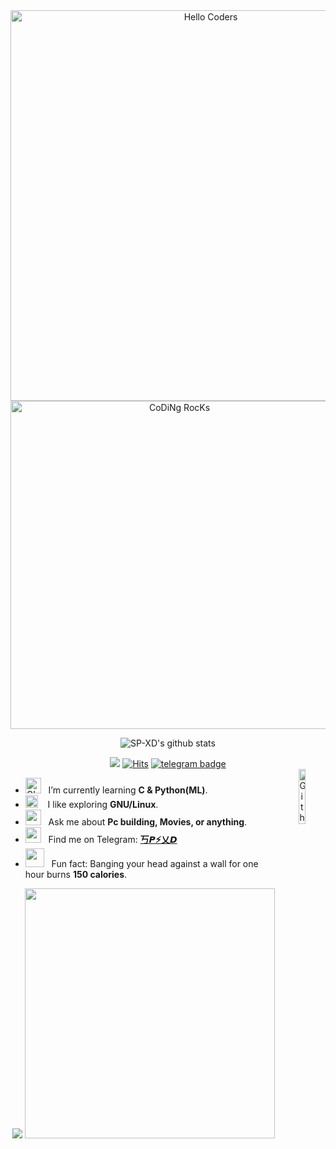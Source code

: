 <!--img src="https://github.com/SP-XD/SP-XD/blob/main/sunrise_clickedbyme.jpeg?raw=true" width="1000px" //# нєℓℓσ <𝚌𝚘𝚍𝚎𝚛𝚜/>, I'm Somnath Paul <img src="https://github.com/TheDudeThatCode/TheDudeThatCode/blob/master/Assets/wave.gif?raw=true" width="30px"> !<br>
 -->

<div align="center" width="50">

<img src="https://github.com/SP-XD/SP-XD/blob/main/hellocoders3k.gif?raw=true" alt="Hello Coders" width="625"/>

<img src="https://store.outsourcingpundit.com/wp-content/uploads/2019/01/focus-animation.gif" alt="CoDiNg RocKs"  width="525"/>

<!--https://media2.giphy.com/media/M9kgjEsLG6LMbYC9dl/giphy.gif -->


![SP-XD's github stats](https://github-readme-stats.vercel.app/api?username=SP-XD&show_icons=true&count_private=true&bg_color=50,e96205,904e99&title_color=fff&text_color=fff&icon_color=f2f2f2) <br>

![](https://komarev.com/ghpvc/?username=SP-PIKACHU&style=flat&color=orange&label=PROFILE+VIEWS)
[![Hits](https://hits.seeyoufarm.com/api/count/incr/badge.svg?url=https%3A%2F%2Fgithub.com%2FSP-PIKACHU&count_bg=%2379C83D&title_bg=%23555555&icon=mediafire.svg&icon_color=%23E7E7E7&title=HITS&edge_flat=false)](https://hits.seeyoufarm.com)
[![telegram badge](https://img.shields.io/badge/SP-XD-grey?style=flat&logo=telegram)](https://t.me/pik0chu007) <br>
<img width="15%" align="right" alt="Github Image" src="https://media.giphy.com/media/GnTHlXYp08VDJllWj7/giphy.gif" />
</div>




-  <img alt="GIF" src="https://github.com/TheDudeThatCode/TheDudeThatCode/blob/master/Assets/Developer.gif" width="25" /> &nbsp; I’m currently learning **C & Python(ML)**. <br>
- <img src="https://emojis.slackmojis.com/emojis/images/1588315024/8823/hyperkitty.gif?1588315024" width="20" />&nbsp;&nbsp;&nbsp; I like exploring **GNU/Linux**. <br>
- <img src="https://github.com/SP-XD/SP-XD/blob/main/ezgif-6-b222fd2f594d.gif?raw=true" width="25" />&nbsp;&nbsp; Ask me about **Pc building, Movies, or anything**. <br>
- <img src="https://media3.giphy.com/media/m7dLILmScZoGjiO2Nw/giphy.gif?cid=ecf05e4714omnnrxqlscixb185lnxvi0zuk6l0aqzw1a23ca&rid=giphy.gif" width="25" /> &nbsp; Find me on Telegram: **[丂𝙋⚡乂𝘿](https://t.me/pik0chu007)**<br>
- <img src="https://media4.giphy.com/media/dBOpJs5oQBQ8c5rqPi/giphy.gif" width="30" />&nbsp;&nbsp;&nbsp;Fun fact: Banging your head against a wall for one hour burns **150 calories**.<br>

<div align="center" >
<img src="https://github.com/SP-XD/SP-XD/blob/main/dino.gif?raw=true" />
<img src="https://github.com/SP-XD/SP-XD/blob/main/this_page_is.gif?raw=true"  width="400"/>
</div>
